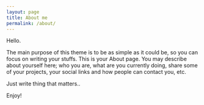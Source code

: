 ```yaml
---
layout: page
title: About me
permalink: /about/
---
```


Hello.

The main purpose of this theme is to be as simple as it could be, so you can focus on writing your stuffs. This is your About page. You may describe about yourself here; who you are, what are you currently doing, share some of your projects, your social links and how people can contact you, etc.

Just write thing that matters..

Enjoy!
